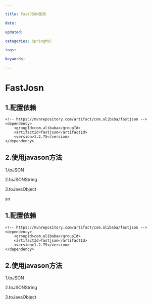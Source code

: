 ```yaml
---

title: FastJSON使用

date: 

updated: 

categories: SpringMVC

tags: 

keywords: 

---
```

# FastJosn

## 1.配置依赖

~~~  pom
<!-- https://mvnrepository.com/artifact/com.alibaba/fastjson -->
<dependency>
    <groupId>com.alibaba</groupId>
    <artifactId>fastjson</artifactId>
    <version>1.2.75</version>
</dependency>

~~~

## 2.使用javason方法

1.toJSON

2.toJSONString

3.toJavaObject

sn

## 1.配置依赖

~~~  pom
<!-- https://mvnrepository.com/artifact/com.alibaba/fastjson -->
<dependency>
    <groupId>com.alibaba</groupId>
    <artifactId>fastjson</artifactId>
    <version>1.2.75</version>
</dependency>

~~~

## 2.使用javason方法

1.toJSON

2.toJSONString

3.toJavaObject
